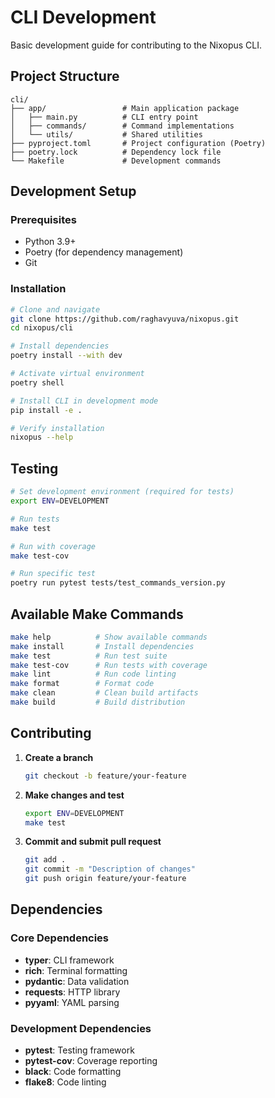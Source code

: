 # CLI Development

Basic development guide for contributing to the Nixopus CLI.

## Project Structure

```
cli/
├── app/                 # Main application package
│   ├── main.py          # CLI entry point
│   ├── commands/        # Command implementations
│   └── utils/           # Shared utilities
├── pyproject.toml       # Project configuration (Poetry)
├── poetry.lock          # Dependency lock file
└── Makefile             # Development commands
```

## Development Setup

### Prerequisites
- Python 3.9+
- Poetry (for dependency management)
- Git

### Installation

```bash
# Clone and navigate
git clone https://github.com/raghavyuva/nixopus.git
cd nixopus/cli

# Install dependencies
poetry install --with dev

# Activate virtual environment
poetry shell

# Install CLI in development mode
pip install -e .

# Verify installation
nixopus --help
```

## Testing

```bash
# Set development environment (required for tests)
export ENV=DEVELOPMENT

# Run tests
make test

# Run with coverage
make test-cov

# Run specific test
poetry run pytest tests/test_commands_version.py
```

## Available Make Commands

```bash
make help          # Show available commands
make install       # Install dependencies
make test          # Run test suite
make test-cov      # Run tests with coverage
make lint          # Run code linting
make format        # Format code
make clean         # Clean build artifacts
make build         # Build distribution
```

## Contributing

1. **Create a branch**
   ```bash
   git checkout -b feature/your-feature
   ```

2. **Make changes and test**
   ```bash
   export ENV=DEVELOPMENT
   make test
   ```

3. **Commit and submit pull request**
   ```bash
   git add .
   git commit -m "Description of changes"
   git push origin feature/your-feature
   ```

## Dependencies

### Core Dependencies
- **typer**: CLI framework
- **rich**: Terminal formatting  
- **pydantic**: Data validation
- **requests**: HTTP library
- **pyyaml**: YAML parsing

### Development Dependencies
- **pytest**: Testing framework
- **pytest-cov**: Coverage reporting
- **black**: Code formatting
- **flake8**: Code linting